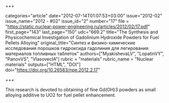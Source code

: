 +++

categories="article"
date="2012-07-14T01:07:53+03:00"
issue="2012-02"
issue_name="2012 - #02"
issue_id="2"
number="17"
file = "https://static.nuclear-power-engineering.ru/articles/2012/02/17.pdf"
first_page="143"
last_page="150"
udc="669.2"
title="The Synthesis and Physicochemical Investigation of Gadolinium Hydroxide Powders for Fuel Pellets Alloying"
original_title="Синтез и физико-химические исследования порошков гидроксида гадолиния для легирования материалов топливных таблеток"
authors=["MyakishevaLV", "LopatinVY", "PanovVS", "VlasovecIA"]
rubric = "materials"
rubric_name = "Nuclear materials"
outputs=["HTML", "DOI"]
doi="https://doi.org/10.26583/npe.2012.2.17"

+++

This research is devoted to obtaining of fine Gd(OH)3 powders as small alloying additive to UO2 for fuel pellet enhancement.